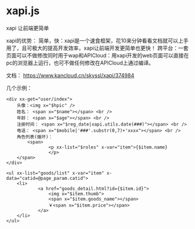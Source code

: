 # xapi.js
xapi 让前端更简单

xapi的优势：
简单，快：xapi是一个速食框架，花10来分钟看看文档就可以上手用了，且可极大的提高开发效率，xapi让前端开发更简单也更快！
跨平台：一套页面可以不做修改同时用于wap和APICloud：用xapi开发的web页面可以直接在pc的浏览器上运行，也可不做任何修改在APICloud上通过编译。

文档：  https://www.kancloud.cn/skyssl/xapi/374984

几个示例：
~~~
<div xx-get="user/index">
	头像：<img x="$hpic" />
	姓名： <span x="$name"></span> <br />
	年龄： <span x="$age"></span> <br />
	注册时间： <span x="$reg_date|xapi.utils.date(###)"></span> <br />
	电话： <span x="$mobile|'###'.substr(0,7)+'xxxx"></span> <br />
	角色列表(循环)：
		<span>
    		    <p xx-list="$roles" x-var="item">{$item.name}	
            	</p>
    </span>
</div>
~~~

~~~
<ul xx-list="goods/list" x-var="item" x-data="catid=@page_param.catid">
	<li>
    		<a href="goods_detail.html?id={$item.id}">
    			<img x="$item.thumb">
            	<span x="$item.goods_name"></span>
                ￥<span x="$item.price"></span>
            </a>
    </li>
</ul>
~~~
